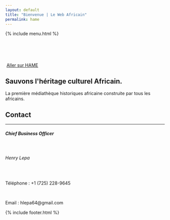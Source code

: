 ```yaml
---
layout: default
title: "Bienvenue | Le Web Africain"
permalink: hame
---
```

<div class="container-fluid bg-hame" style="height: 100px;">
    {% include menu.html %}
</div>
<div class="container-fluid">
    <div class="row">
        <div class="col-lg-5 bg-hame prod-intro">
            <img src="https://res.cloudinary.com/aseed/image/upload/v1621547116/hame/assets/logo_j37c4e.png" alt="" class="img-fluid">
            <a href="https://lwa-molakisi.herokuapp.com/" class="btn btn-outline-light mt-4" target="_blank">Aller sur HAME</a>
        </div>
        <div class="col-lg-7 prod-img-hame">
        </div>
    </div>
</div>
<div class="container text-white">
    <div class="row">
        <div class="col-lg-8 offset-lg-2 m-top-big m-bottom-big">
            <h2 class="fw-bold">Sauvons l'héritage culturel Africain.</h2>
            <p>
                La première médiathèque historiques africaine construite par tous les africains. 
            </p>
        </div>
    </div>
</div>
<div class="container text-white m-topm-bottom">
    <div class="row">
        <div class="col-lg-8 offset-lg-2">
            <h2 class="fw-bold">Contact</h2>
            <hr>
            <h5>Chief Business Officer</h5>
            <br>
            <h6>Henry Lepa</h6>
            <br>
            <p>Téléphone : +1 (725) 228-9645</p>
            <br>
            <p>Email : hlepa64@gmail.com</p>
        </div>
    </div>
</div>
{% include footer.html %}